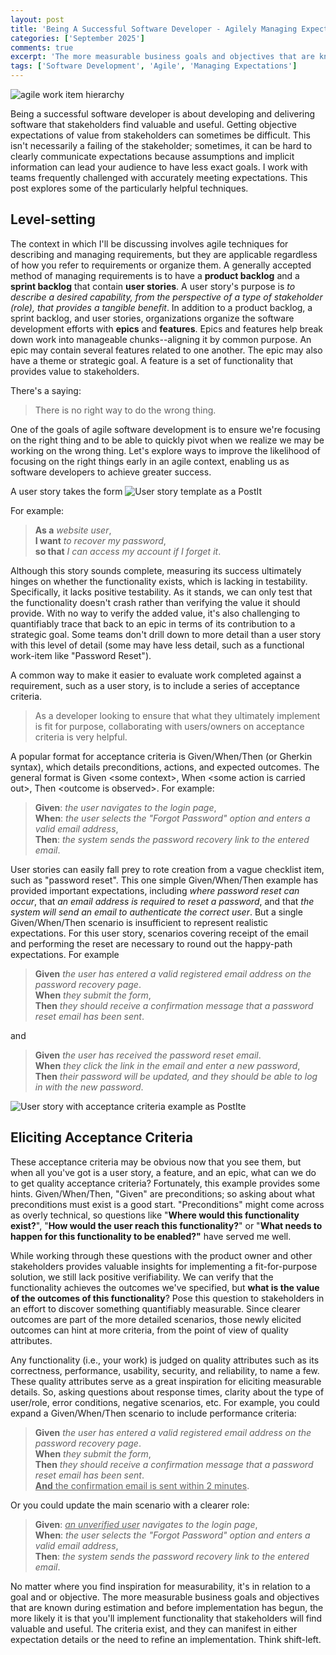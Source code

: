 ```yaml
---
layout: post
title: 'Being A Successful Software Developer - Agilely Managing Expectations'
categories: ['September 2025']
comments: true
excerpt: 'The more measurable business goals and objectives that are known during estimation and before implementation has begun, the more likely it is that you'll implement functionality that stakeholders will find valuable and useful.'
tags: ['Software Development', 'Agile', 'Managing Expectations']
---
```

![agile work item hierarchy](../assets/agile-work-items.png)

Being a successful software developer is about developing and delivering software that stakeholders find valuable and useful. Getting objective expectations of value from stakeholders can sometimes be difficult. This isn't necessarily a failing of the stakeholder; sometimes, it can be hard to clearly communicate expectations because assumptions and implicit information can lead your audience to have less exact goals. I work with teams frequently challenged with accurately meeting expectations. This post explores some of the particularly helpful techniques.

## Level-setting

The context in which I'll be discussing involves agile techniques for describing and managing requirements, but they are applicable regardless of how you refer to requirements or organize them. A generally accepted method of managing requirements is to have a **product backlog** and a **sprint backlog** that contain **user stories**. A user story's purpose is *to describe a desired capability, from the perspective of a type of stakeholder (role), that provides a tangible benefit*. In addition to a product backlog, a sprint backlog, and user stories, organizations organize the software development efforts with **epics** and **features**. Epics and features help break down work into manageable chunks--aligning it by common purpose. An epic may contain several features related to one another. The epic may also have a theme or strategic goal. A feature is a set of functionality that provides value to stakeholders.

There's a saying:

> There is no right way to do the wrong thing.

One of the goals of agile software development is to ensure we're focusing on the right thing and to be able to quickly pivot when we realize we may be working on the wrong thing. Let's explore ways to improve the likelihood of focusing on the right things early in an agile context, enabling us as software developers to achieve greater success.

A user story takes the form
![User story template as a PostIt](../assets/user-story-postit.png)

For example:
>**As a** *website user*,  
>**I want** *to recover my password*,  
>**so that** *I can access my account if I forget it*.

Although this story sounds complete, measuring its success ultimately hinges on whether the functionality exists, which is lacking in testability. Specifically, it lacks positive testability. As it stands, we can only test that the functionality doesn't crash rather than verifying the value it should provide. With no way to verify the added value, it's also challenging to quantifiably trace that back to an epic in terms of its contribution to a strategic goal. Some teams don't drill down to more detail than a user story with this level of detail (some may have less detail, such as a functional work-item like "Password Reset").

A common way to make it easier to evaluate work completed against a requirement, such as a user story, is to include a series of acceptance criteria.

>As a developer looking to ensure that what they ultimately implement is fit for purpose, collaborating with users/owners on acceptance criteria is very helpful.

A popular format for acceptance criteria is Given/When/Then (or Gherkin syntax), which details preconditions, actions, and expected outcomes. The general format is
Given &lt;some context&gt;, When &lt;some action is carried out&gt;, Then &lt;outcome is observed&gt;. For example:

> **Given**: *the user navigates to the login page*,  
> **When**: *the user selects the "Forgot Password" option and enters a valid email address*,  
> **Then**: *the system sends the password recovery link to the entered email*. 

User stories can easily fall prey to rote creation from a vague checklist item, such as "password reset". This one simple Given/When/Then example has provided important expectations, including *where password reset can occur*, that *an email address is required to reset a password*, and that *the system will send an email to authenticate the correct user*. But a single Given/When/Then scenario is insufficient to represent realistic expectations. For this user story, scenarios covering receipt of the email and performing the reset are necessary to round out the happy-path expectations. For example
> **Given** _the user has entered a valid registered email address on the password recovery page_.  
> **When** _they submit the form_,  
> **Then** _they should receive a confirmation message that a password reset email has been sent_.

and

> **Given** _the user has received the password reset email_.  
> **When** _they click the link in the email and enter a new password_,  
> **Then** _their password will be updated, and they should be able to log in with the new password_.

![User story with acceptance criteria example as PostIte](../assets/user-story-with-acceptance-criteria-postit.png)
## Eliciting Acceptance Criteria  

These acceptance criteria may be obvious now that you see them, but when all you've got is a user story, a feature, and an epic, what can we do to get quality acceptance criteria? Fortunately, this example provides some hints. Given/When/Then, "Given" are preconditions; so asking about what preconditions must exist is a good start. "Preconditions" might come across as overly technical, so questions like "**Where would this functionality exist?**", "**How would the user reach this functionality?**" or "**What needs to happen for this functionality to be enabled?"** have served me well.

While working through these questions with the product owner and other stakeholders provides valuable insights for implementing a fit-for-purpose solution, we still lack positive verifiability. We can verify that the functionality achieves the outcomes we've specified, but **what is the value of the outcomes of this functionality**? Pose this question to stakeholders in an effort to discover something quantifiably measurable. Since clearer outcomes are part of the more detailed scenarios, those newly elicited outcomes can hint at more criteria, from the point of view of quality attributes.

Any functionality (i.e., your work) is judged on quality attributes such as its correctness, performance, usability, security, and reliability, to name a few. These quality attributes serve as a great inspiration for eliciting measurable details. So, asking questions about response times, clarity about the type of user/role, error conditions, negative scenarios, etc. For example, you could expand a Given/When/Then scenario to include performance criteria:
> **Given** _the user has entered a valid registered email address on the password recovery page_.  
> **When** _they submit the form_,  
> **Then** _they should receive a confirmation message that a password reset email has been sent_.  
> <u>**And** the confirmation email is sent within 2 minutes</u>.

Or you could update the main scenario with a clearer role:
> **Given**: _<u>an unverified user</u> navigates to the login page_,  
> **When**: _the user selects the "Forgot Password" option and enters a valid email address_,  
> **Then**: _the system sends the password recovery link to the entered email_. 

No matter where you find inspiration for measurability, it's in relation to a goal and or objective. The more measurable business goals and objectives that are known during estimation and before implementation has begun, the more likely it is that you'll implement functionality that stakeholders will find valuable and useful. The criteria exist, and they can manifest in either expectation details or the need to refine an implementation. Think shift-left.

